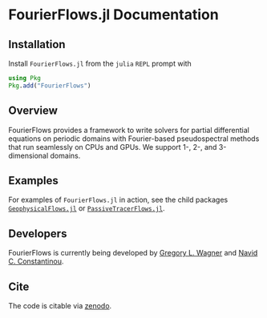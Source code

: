 # FourierFlows.jl Documentation

## Installation

Install `FourierFlows.jl` from the `julia` `REPL` prompt with

```julia
using Pkg
Pkg.add("FourierFlows")
```

## Overview

FourierFlows provides a framework to write solvers for partial differential equations on periodic domains with
Fourier-based pseudospectral methods that run seamlessly on CPUs and GPUs. We support 1-, 2-, and 3-dimensional domains.

## Examples

For examples of `FourierFlows.jl` in action, see the child packages
[`GeophysicalFlows.jl`](https://github.com/FourierFlows/GeophysicalFlows.jl) or [`PassiveTracerFlows.jl`](https://github.com/FourierFlows/PassiveTracerFlows.jl).

## Developers

FourierFlows is currently being developed by [Gregory L. Wagner](https://glwagner.github.io) and 
[Navid C. Constantinou](http://www.navidconstantinou.com).

## Cite

The code is citable via [zenodo](https://doi.org/10.5281/zenodo.1161724).
